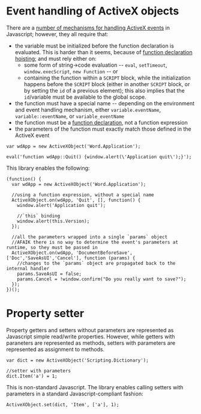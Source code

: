 # Event handling of ActiveX objects

There are a [number of mechanisms for handling ActiveX events](https://msdn.microsoft.com/en-us/library/ms974564.aspx) in Javascript; however, they all require that:
* the variable must be initialized before the function declaration is evaluated. This is harder than it seems, because of [function declaration hoisting](https://developer.mozilla.org/en-US/docs/Web/JavaScript/Reference/Statements/function#Function_declaration_hoisting); and must rely either on:
   * some form of string->code evaluation -- `eval`, `setTimeout`, `window.execScript`, `new Function` -- or
   * containing the function within a `SCRIPT` block, while the initialization happens before the `SCRIPT` block (either in another `SCRIPT` block, or by setting the `id` of a previous element); this also implies that the `id`/variable must be available to the global scope.
* the function must have a special name -- depending on the environment and event handling mechanism, either `variable.eventName`, `variable::eventName`, or `variable_eventName`
* the function must be a [function declaration](https://developer.mozilla.org/en-US/docs/Web/JavaScript/Reference/Functions#Defining_functions), not a function expression
* the parameters of the function must exactly match those defined in the ActiveX event

```
var wdApp = new ActiveXObject('Word.Application');

eval('function wdApp::Quit() {window.alert(\'Application quit\');}');
```

This library enables the following:
```
(function() {
  var wdApp = new ActiveXObject('Word.Application');
  
  //using a function expression, without a special name
  ActiveXObject.on(wdApp, 'Quit', [], function() {
    window.alert('Application quit');
    
    //`this` binding
    window.alert(this.Version);
  });

  //all the parameters wrapped into a single `params` object
  //AFAIK there is no way to determine the event's parameters at runtime, so they must be passed in
  ActiveXObject.on(wdApp, 'DocumentBeforeSave', ['Doc','SaveAsUI','Cancel'], function (params) {
    //changes to the `params` object are propagated back to the internal handler
    params.SaveAsUI = false;
    params.Cancel = !window.confirm("Do you really want to save?");   
  });
})();
```
# Property setter

Property getters and setters without parameters are represented as Javascript simple read/write properties. However, while getters with paraneters are represented as methods, setters with parameters are represented as assignment to methods.
```
var dict = new ActiveXObject('Scripting.Dictionary');

//setter with parameters
dict.Item('a') = 1;
```
This is non-standard Javascript. The library enables calling setters with parameters in a standard Javascript-compliant fashion:
```
ActiveXObject.set(dict, 'Item', ['a'], 1);
```
